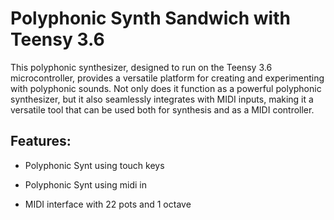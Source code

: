 # Polyphonic Synth Sandwich with Teensy 3.6

This polyphonic synthesizer, designed to run on the Teensy 3.6 microcontroller, provides a versatile platform for creating and experimenting with polyphonic sounds. Not only does it function as a powerful polyphonic synthesizer, but it also seamlessly integrates with MIDI inputs, making it a versatile tool that can be used both for synthesis and as a MIDI controller.

## Features:

- Polyphonic Synt using touch keys 

- Polyphonic Synt using midi in

- MIDI interface with 22 pots and 1 octave